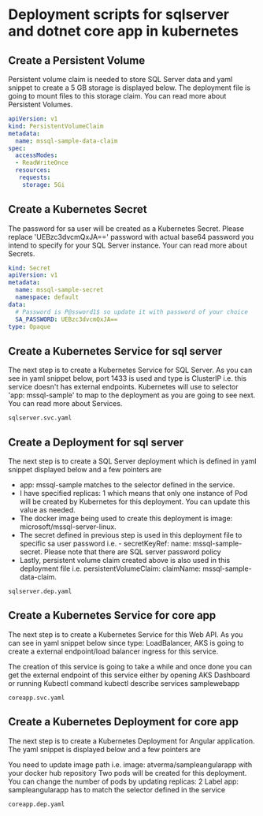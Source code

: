 # Deployment scripts for sqlserver and dotnet core app in kubernetes

## Create a Persistent Volume
Persistent volume claim is needed to store SQL Server data and yaml snippet to create a 5 GB storage is displayed below. The deployment file is going to mount files to this storage claim. You can read more about Persistent Volumes.

```yaml
apiVersion: v1
kind: PersistentVolumeClaim
metadata:
  name: mssql-sample-data-claim
spec:
  accessModes:
  - ReadWriteOnce
  resources:
   requests:
    storage: 5Gi
```
## Create a Kubernetes Secret
The password for sa user will be created as a Kubernetes Secret. Please replace 'UEBzc3dvcmQxJA==' password with actual base64 password you intend to specify for your SQL Server instance. Your can read more about Secrets. 

```yaml
kind: Secret
apiVersion: v1
metadata:
  name: mssql-sample-secret
  namespace: default
data:
  # Password is P@ssword1$ so update it with password of your choice  
  SA_PASSWORD: UEBzc3dvcmQxJA==
type: Opaque
```

## Create a Kubernetes Service for sql server
The next step is to create a Kubernetes Service for SQL Server. As you can see in yaml snippet below, port 1433 is used and type is ClusterIP i.e. this service doesn't has external endpoints. Kubernetes will use to selector 'app: mssql-sample' to map to the deployment as you are going to see next. You can read more about Services. 

`sqlserver.svc.yaml`

## Create a Deployment for sql server
The next step is to create a SQL Server deployment which is defined in yaml snippet displayed below and a few pointers are

- app: mssql-sample matches to the selector defined in the service.
- I have specified replicas: 1 which means that only one instance of Pod will be created by Kubernetes for    this deployment. You can update this value as needed.
- The docker image being used to create this deployment is image: microsoft/mssql-server-linux.
- The secret defined in previous step is used in this deployment file to specific sa user password i.e.     - secretKeyRef: name: mssql-sample-secret. Please note that there are SQL server password policy
- Lastly, persistent volume claim created above is also used in this deployment file i.e.         persistentVolumeClaim: claimName: mssql-sample-data-claim.

`sqlserver.dep.yaml`

## Create a Kubernetes Service for core app
The next step is to create a Kubernetes Service for this Web API. As you can see in yaml snippet below since  type: LoadBalancer, AKS is going to create a external endpoint/load balancer ingress for this service.

The creation of this service is going to take a while and once done you can get the external endpoint of this service either by opening AKS Dashboard or running Kubectl command kubectl describe services samplewebapp

`coreapp.svc.yaml`

## Create a Kubernetes Deployment for core app
The next step is to create a Kubernetes Deployment for Angular application. The yaml snippet is displayed below and a few pointers are

You need to update image path i.e. image: atverma/sampleangularapp with your docker hub repository
Two pods will be created for this deployment. You can change the number of pods by updating replicas: 2
Label app: sampleangularapp has to match the selector defined in the service

`coreapp.dep.yaml`